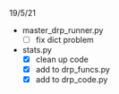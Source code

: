 19/5/21
- master_drp_runner.py
	- [ ] fix dict problem
- stats.py
	- [x] clean up code
	- [x] add to drp_funcs.py
	- [x] add to drp_code.py
